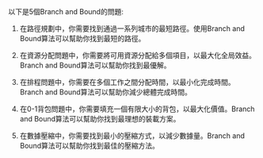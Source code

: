

以下是5個Branch and Bound的問題:

1. 在路徑規劃中，你需要找到通過一系列城市的最短路徑。使用Branch and Bound算法可以幫助你找到最短的路徑。

2. 在資源分配問題中，你需要將可用資源分配給多個項目，以最大化全局效益。Branch and Bound算法可以幫助你找到最優解。

3. 在排程問題中，你需要在多個工作之間分配時間，以最小化完成時間。Branch and Bound算法可以幫助你減少總體完成時間。

4. 在0-1背包問題中，你需要填充一個有限大小的背包，以最大化價值。Branch and Bound算法可以幫助你找到最理想的裝載方案。

5. 在數據壓縮中，你需要找到最小的壓縮方式，以減少數據量。Branch and Bound算法可以幫助你找到最佳的壓縮方法。